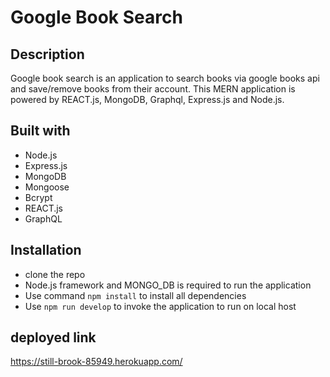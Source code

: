 # Google Book Search

## Description
Google book search is an application to search books via google books api and save/remove books from their account. This MERN application is powered by REACT.js, MongoDB, Graphql, Express.js and Node.js.

## Built with
* Node.js
* Express.js
* MongoDB
* Mongoose
* Bcrypt
* REACT.js
* GraphQL
## Installation 
* clone the repo
* Node.js framework and MONGO_DB is required to run the application
* Use command ```npm install``` to install all dependencies
* Use ```npm run develop``` to invoke the application to run on local host
## deployed link
https://still-brook-85949.herokuapp.com/


